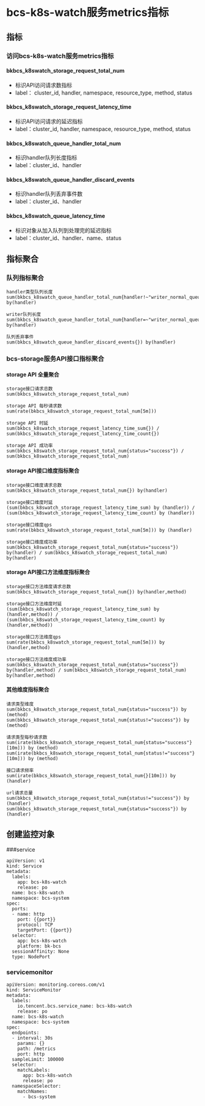 # bcs-k8s-watch服务metrics指标

## 指标

### 访问bcs-k8s-watch服务metrics指标
####  bkbcs\_k8swatch\_storage\_request\_total_num
* 标识API访问请求数指标
* label： cluster_id, handler, namespace, resource_type, method, status 

#### bkbcs_k8swatch\_storage\_request\_latency\_time
* 标识API访问请求的延迟指标
* label：cluster_id, handler, namespace, resource_type, method, status 


#### bkbcs\_k8swatch\_queue\_handler\_total\_num
* 标识handler队列长度指标
* label：cluster_id、handler

#### bkbcs\_k8swatch\_queue\_handler\_discard\_events 
* 标识handler队列丢弃事件数
* label：cluster_id、handler

#### bkbcs\_k8swatch\_queue\_latency\_time
* 标识对象从加入队列到处理完的延迟指标 
* label：cluster_id、handler、name、status

## 指标聚合
### 队列指标聚合
```
handler类型队列长度
sum(bkbcs_k8swatch_queue_handler_total_num{handler!~"writer_normal_queue|writer_alarm_queue"}) by(handler)
 
writer队列长度
sum(bkbcs_k8swatch_queue_handler_total_num{handler=~"writer_normal_queue|writer_alarm_queue"}) by(handler)
 
队列丢弃事件
sum(bkbcs_k8swatch_queue_handler_discard_events{}) by(handler)

```   
### bcs-storage服务API接口指标聚合
#### storage API 全量聚合
```
storage接口请求总数
sum(bkbcs_k8swatch_storage_request_total_num)
 
storage API 每秒请求数
sum(rate(bkbcs_k8swatch_storage_request_total_num[5m]))
 
storage API 时延
sum(bkbcs_k8swatch_storage_request_latency_time_sum{}) / sum(bkbcs_k8swatch_storage_request_latency_time_count{})
 
storage API 成功率
sum(bkbcs_k8swatch_storage_request_total_num{status="success"}) / sum(bkbcs_k8swatch_storage_request_total_num)
```

#### storage API接口维度指标聚合
```
storage接口维度请求总数
sum(bkbcs_k8swatch_storage_request_total_num{}) by(handler)
 
storage接口维度时延
(sum(bkbcs_k8swatch_storage_request_latency_time_sum) by (handler)) / (sum(bkbcs_k8swatch_storage_request_latency_time_count) by (handler))
 
storage接口维度qps
sum(rate(bkbcs_k8swatch_storage_request_total_num[5m])) by (handler)
 
storage接口维度成功率
sum(bkbcs_k8swatch_storage_request_total_num{status="success"}) by(handler) / sum(bkbcs_k8swatch_storage_request_total_num) by(handler)
``` 

#### storage API接口方法维度指标聚合
```
storage接口方法维度请求总数
sum(bkbcs_k8swatch_storage_request_total_num{}) by(handler,method)

storage接口方法维度时延
(sum(bkbcs_k8swatch_storage_request_latency_time_sum) by (handler,method)) / (sum(bkbcs_k8swatch_storage_request_latency_time_count) by (handler,method))

storage接口方法维度qps
sum(rate(bkbcs_k8swatch_storage_request_total_num[5m])) by (handler,method)

storage接口方法维度成功率
sum(bkbcs_k8swatch_storage_request_total_num{status="success"}) by(handler,method) / sum(bkbcs_k8swatch_storage_request_total_num) by(handler,method)
```
 
#### 其他维度指标聚合
```
请求类型维度
sum(bkbcs_k8swatch_storage_request_total_num{status="success"}) by (method)
sum(bkbcs_k8swatch_storage_request_total_num{status!="success"}) by (method)
 
请求类型每秒请求数
sum(irate(bkbcs_k8swatch_storage_request_total_num{status="success"}[10m])) by (method)
sum(irate(bkbcs_k8swatch_storage_request_total_num{status!="success"}[10m])) by (method)
 
接口请求频率
sum(irate(bkbcs_k8swatch_storage_request_total_num{}[10m])) by (handler)
 
url请求总量
sum(bkbcs_k8swatch_storage_request_total_num{status!="success"}) by (handler)
sum(bkbcs_k8swatch_storage_request_total_num{status="success"}) by (handler)
```
## 创建监控对象
###service
```
apiVersion: v1
kind: Service
metadata:
  labels:
    app: bcs-k8s-watch
    release: po
  name: bcs-k8s-watch
  namespace: bcs-system
spec:
  ports:
  - name: http
    port: {{port}}
    protocol: TCP
    targetPort: {{port}}
  selector:
    app: bcs-k8s-watch
    platform: bk-bcs
  sessionAffinity: None
  type: NodePort
```
### servicemonitor

```
apiVersion: monitoring.coreos.com/v1
kind: ServiceMonitor
metadata:
  labels:
    io.tencent.bcs.service_name: bcs-k8s-watch
    release: po
  name: bcs-k8s-watch
  namespace: bcs-system
spec:
  endpoints:
  - interval: 30s
    params: {}
    path: /metrics
    port: http
  sampleLimit: 100000
  selector:
    matchLabels:
      app: bcs-k8s-watch
      release: po
  namespaceSelector:
    matchNames:
      - bcs-system
```
  